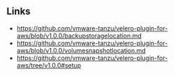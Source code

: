 
## Links

- https://github.com/vmware-tanzu/velero-plugin-for-aws/blob/v1.0.0/backupstoragelocation.md
- https://github.com/vmware-tanzu/velero-plugin-for-aws/blob/v1.0.0/volumesnapshotlocation.md
- https://github.com/vmware-tanzu/velero-plugin-for-aws/tree/v1.0.0#setup